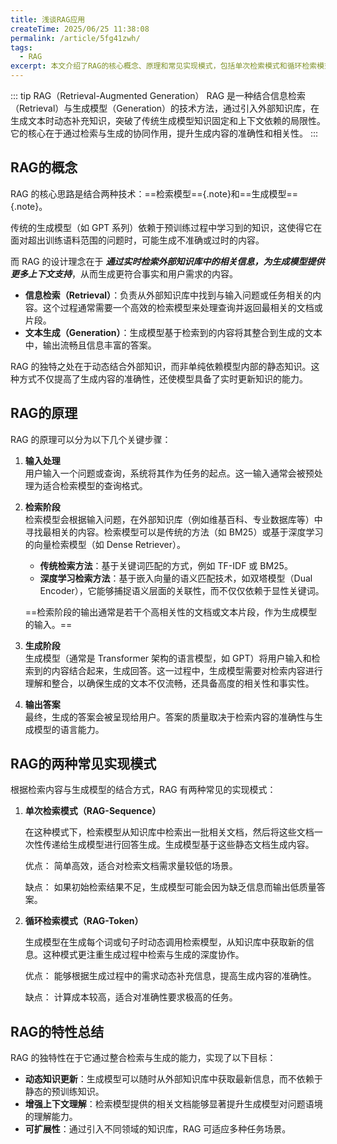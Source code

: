 ```yaml
---
title: 浅谈RAG应用
createTime: 2025/06/25 11:38:08
permalink: /article/5fg41zwh/
tags:
  - RAG
excerpt: 本文介绍了RAG的核心概念、原理和常见实现模式，包括单次检索模式和循环检索模式。此外，RAG的特性使其能够动态更新知识、增强上下文理解，并具备良好的可扩展性，适用于多种任务场景。
---
```


::: tip RAG（Retrieval-Augmented Generation）
RAG 是一种结合信息检索（Retrieval）与生成模型（Generation）的技术方法，通过引入外部知识库，在生成文本时动态补充知识，突破了传统生成模型知识固定和上下文依赖的局限性。它的核心在于通过检索与生成的协同作用，提升生成内容的准确性和相关性。
:::
## RAG的概念

RAG 的核心思路是结合两种技术：==检索模型=={.note}和==生成模型=={.note}。

传统的生成模型（如 GPT 系列）依赖于预训练过程中学习到的知识，这使得它在面对超出训练语料范围的问题时，可能生成不准确或过时的内容。

而 RAG 的设计理念在于 **_通过实时检索外部知识库中的相关信息，为生成模型提供更多上下文支持_**，从而生成更符合事实和用户需求的内容。

- **信息检索（Retrieval）**：负责从外部知识库中找到与输入问题或任务相关的内容。这个过程通常需要一个高效的检索模型来处理查询并返回最相关的文档或片段。
- **文本生成（Generation）**：生成模型基于检索到的内容将其整合到生成的文本中，输出流畅且信息丰富的答案。

RAG 的独特之处在于动态结合外部知识，而非单纯依赖模型内部的静态知识。这种方式不仅提高了生成内容的准确性，还使模型具备了实时更新知识的能力。

## RAG的原理

RAG 的原理可以分为以下几个关键步骤：

1. **输入处理**  
   用户输入一个问题或查询，系统将其作为任务的起点。这一输入通常会被预处理为适合检索模型的查询格式。

2. **检索阶段**  
   检索模型会根据输入问题，在外部知识库（例如维基百科、专业数据库等）中寻找最相关的内容。检索模型可以是传统的方法（如 BM25）或基于深度学习的向量检索模型（如 Dense Retriever）。

   - **传统检索方法**：基于关键词匹配的方式，例如 TF-IDF 或 BM25。
   - **深度学习检索方法**：基于嵌入向量的语义匹配技术，如双塔模型（Dual Encoder），它能够捕捉语义层面的关联性，而不仅仅依赖于显性关键词。

   ==检索阶段的输出通常是若干个高相关性的文档或文本片段，作为生成模型的输入。==

3. **生成阶段**  
   生成模型（通常是 Transformer 架构的语言模型，如 GPT）将用户输入和检索到的内容结合起来，生成回答。这一过程中，生成模型需要对检索内容进行理解和整合，以确保生成的文本不仅流畅，还具备高度的相关性和事实性。

4. **输出答案**  
   最终，生成的答案会被呈现给用户。答案的质量取决于检索内容的准确性与生成模型的语言能力。

## RAG的两种常见实现模式

根据检索内容与生成模型的结合方式，RAG 有两种常见的实现模式：

1. **单次检索模式（RAG-Sequence）**  

   在这种模式下，检索模型从知识库中检索出一批相关文档，然后将这些文档一次性传递给生成模型进行回答生成。生成模型基于这些静态文档生成内容。

   优点： 简单高效，适合对检索文档需求量较低的场景。

   缺点： 如果初始检索结果不足，生成模型可能会因为缺乏信息而输出低质量答案。

2. **循环检索模式（RAG-Token）**  

   生成模型在生成每个词或句子时动态调用检索模型，从知识库中获取新的信息。这种模式更注重生成过程中检索与生成的深度协作。

   优点： 能够根据生成过程中的需求动态补充信息，提高生成内容的准确性。

   缺点： 计算成本较高，适合对准确性要求极高的任务。

## RAG的特性总结

RAG 的独特性在于它通过整合检索与生成的能力，实现了以下目标：

- **动态知识更新**：生成模型可以随时从外部知识库中获取最新信息，而不依赖于静态的预训练知识。
- **增强上下文理解**：检索模型提供的相关文档能够显著提升生成模型对问题语境的理解能力。
- **可扩展性**：通过引入不同领域的知识库，RAG 可适应多种任务场景。